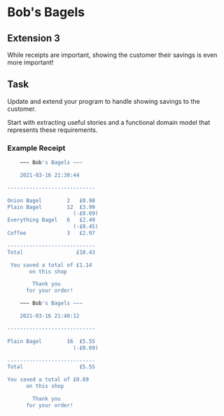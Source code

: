 # Bob's Bagels

## Extension 3

While receipts are important, showing the customer their savings is even more important!

## Task

Update and extend your program to handle showing savings to the customer.

Start with extracting useful stories and a functional domain model that represents these requirements.

### Example Receipt

```sh
    ~~~ Bob's Bagels ~~~

    2021-03-16 21:38:44

----------------------------

Onion Bagel        2   £0.98
Plain Bagel        12  £3.99
                     (-£0.69)
Everything Bagel   6   £2.49
                     (-£0.45)
Coffee             3   £2.97

----------------------------
Total                 £10.43

 You saved a total of £1.14
       on this shop

        Thank you
      for your order!
```

```sh
    ~~~ Bob's Bagels ~~~

    2021-03-16 21:40:12

----------------------------

Plain Bagel        16  £5.55
                     (-£0.69)

----------------------------
Total                  £5.55

You saved a total of £0.69
      on this shop

        Thank you
      for your order!
```
